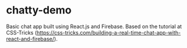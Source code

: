 # chatty-demo
Basic chat app built using React.js and Firebase. Based on the tutorial at CSS-Tricks (https://css-tricks.com/building-a-real-time-chat-app-with-react-and-firebase/).
